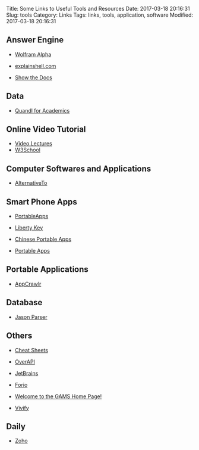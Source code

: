 Title: Some Links to Useful Tools and Resources
Date: 2017-03-18 20:16:31
Slug: tools
Category: Links
Tags: links, tools, application, software
Modified: 2017-03-18 20:16:31

## Answer Engine

- [Wolfram Alpha](http://www.wolframalpha.com/)

- [explainshell.com](http://www.explainshell.com/) 

- [Show the Docs](http://showthedocs.com/)


## Data 

- [Quandl for Academics](http://www.quandl.com/academics)

## Online Video Tutorial

- [Video Lectures](http://videolectures.net/)
- [W3School](http://www.w3schools.com/)

## Computer Softwares and Applications

- [AlternativeTo](http://alternativeto.net/)


## Smart Phone Apps

- [PortableApps](http://portableapps.com/)

- [Liberty Key](http://www.liberkey.com/en.html)

- [Chinese Portable Apps](http://www.portableappc.com/)

- [Portable Apps](http://portableappz.blogspot.com/)

## Portable Applications

- [AppCrawlr](http://appcrawlr.com/)

## Database  

- [Jason Parser](http://json.parser.online.fr/)

## Others

- [Cheat Sheets](http://sheet.shiar.nl/)

- [OverAPI](http://overapi.com/)

- [JetBrains](http://www.jetbrains.com/)

- [Forio](http://forio.com/)

- [Welcome to the GAMS Home Page!](http://www.gams.com/)

- [Vivify](http://bytefluent.com/vivify/)

## Daily

- [Zoho](https://www.zoho.com/)


